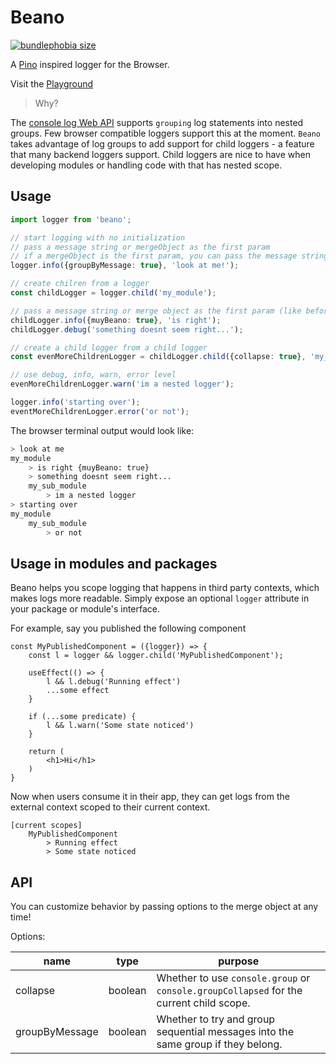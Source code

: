 # Beano

[![bundlephobia size](https://badgen.net/bundlephobia/minzip/beano)](https://bundlephobia.com/result?p=beano)


A [Pino](https://github.com/pinojs/pino) inspired logger for the Browser.

Visit the [Playground](https://erhathaway.github.io/beano/)

> Why?

The [console log Web API](https://developer.mozilla.org/en-US/docs/Web/API/Console/log) supports `grouping` log statements into nested groups. Few browser compatible loggers support this at the moment. `Beano` takes advantage of log groups to add support for child loggers - a feature that many backend loggers support. Child loggers are nice to have when developing modules or handling code with that has nested scope.

## Usage

```typescript
import logger from 'beano';

// start logging with no initialization
// pass a message string or mergeObject as the first param
// if a mergeObject is the first param, you can pass the message string as the second param
logger.info({groupByMessage: true}, 'look at me!');

// create chilren from a logger
const childLogger = logger.child('my_module');

// pass a message string or merge object as the first param (like before!)
childLogger.info({muyBeano: true}, 'is right');
childLogger.debug('something doesnt seem right...');

// create a child logger from a child logger
const evenMoreChildrenLogger = childLogger.child({collapse: true}, 'my_sub_module');

// use debug, info, warn, error level
evenMoreChildrenLogger.warn('im a nested logger');

logger.info('starting over');
eventMoreChildrenLogger.error('or not');
```

The browser terminal output would look like:

```bash
> look at me
my_module
    > is right {muyBeano: true}
    > something doesnt seem right...
    my_sub_module
        > im a nested logger
> starting over
my_module
    my_sub_module
        > or not
```

## Usage in modules and packages

Beano helps you scope logging that happens in third party contexts, which makes logs more readable. Simply expose an optional `logger` attribute in your package or module's interface. 

For example, say you published the following component
```
const MyPublishedComponent = ({logger}) => {
    const l = logger && logger.child('MyPublishedComponent');
    
    useEffect(() => {
        l && l.debug('Running effect')
        ...some effect
    }
    
    if (...some predicate) {
        l && l.warn('Some state noticed')
    }
    
    return (
        <h1>Hi</h1>
    )
}
```

Now when users consume it in their app, they can get logs from the external context scoped to their current context.

```shell
[current scopes]
    MyPublishedComponent
        > Running effect
        > Some state noticed

```

## API

You can customize behavior by passing options to the merge object at any time!

Options:

| name           | type    | purpose                                                                                 |
| -------------- | ------- | --------------------------------------------------------------------------------------- |
| collapse       | boolean | Whether to use `console.group` or `console.groupCollapsed` for the current child scope. |
| groupByMessage | boolean | Whether to try and group sequential messages into the same group if they belong.        |

